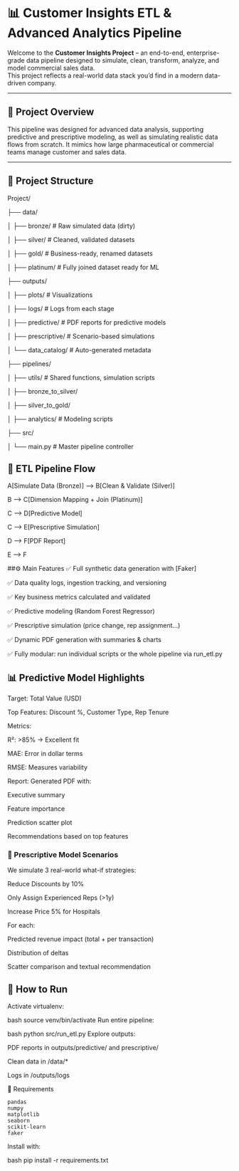 # 📊 Customer Insights ETL & Advanced Analytics Pipeline

Welcome to the **Customer Insights Project** – an end-to-end, enterprise-grade data pipeline designed to simulate, clean, transform, analyze, and model commercial sales data.  
This project reflects a real-world data stack you’d find in a modern data-driven company.

---

## 🚀 Project Overview

This pipeline was designed for advanced data analysis, supporting predictive and prescriptive modeling, as well as simulating realistic data flows from scratch. It mimics how large pharmaceutical or commercial teams manage customer and sales data.

---

## 📁 Project Structure

Project/

├── data/

│ ├── bronze/ # Raw simulated data (dirty)

│ ├── silver/ # Cleaned, validated datasets

│ ├── gold/ # Business-ready, renamed datasets

│ ├── platinum/ # Fully joined dataset ready for ML

├── outputs/

│ ├── plots/ # Visualizations

│ ├── logs/ # Logs from each stage

│ ├── predictive/ # PDF reports for predictive models

│ ├── prescriptive/ # Scenario-based simulations

│ └── data_catalog/ # Auto-generated metadata

├── pipelines/

│ ├── utils/ # Shared functions, simulation scripts

│ ├── bronze_to_silver/

│ ├── silver_to_gold/

│ ├── analytics/ # Modeling scripts

├── src/

│ └── main.py # Master pipeline controller



## 🔁 ETL Pipeline Flow


  A[Simulate Data (Bronze)] --> B[Clean & Validate (Silver)]
  
  B --> C[Dimension Mapping + Join (Platinum)]
  
  C --> D[Predictive Model]
  
  C --> E[Prescriptive Simulation]
  
  D --> F[PDF Report]
  
  E --> F
  
##⚙️ Main Features
✅ Full synthetic data generation with [Faker]

✅ Data quality logs, ingestion tracking, and versioning

✅ Key business metrics calculated and validated

✅ Predictive modeling (Random Forest Regressor)

✅ Prescriptive simulation (price change, rep assignment...)

✅ Dynamic PDF generation with summaries & charts

✅ Fully modular: run individual scripts or the whole pipeline via run_etl.py

## 📊 Predictive Model Highlights
Target: Total Value (USD)

Top Features: Discount %, Customer Type, Rep Tenure

Metrics:

R²: >85% → Excellent fit

MAE: Error in dollar terms

RMSE: Measures variability

Report: Generated PDF with:

Executive summary

Feature importance

Prediction scatter plot

Recommendations based on top features

### 🧠 Prescriptive Model Scenarios
We simulate 3 real-world what-if strategies:

Reduce Discounts by 10%

Only Assign Experienced Reps (>1y)

Increase Price 5% for Hospitals

For each:

Predicted revenue impact (total + per transaction)

Distribution of deltas

Scatter comparison and textual recommendation

## 📌 How to Run
Activate virtualenv:

bash
source venv/bin/activate
Run entire pipeline:

bash
python src/run_etl.py
Explore outputs:

PDF reports in outputs/predictive/ and prescriptive/

Clean data in /data/*

Logs in /outputs/logs

🔧 Requirements

    pandas
    numpy
    matplotlib
    seaborn
    scikit-learn
    faker

Install with:

bash
pip install -r requirements.txt
